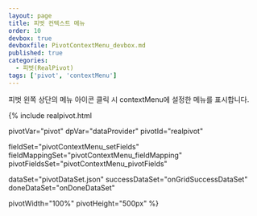 ```yaml
---
layout: page
title: 피벗 컨텍스트 메뉴
order: 10
devbox: true
devboxfile: PivotContextMenu_devbox.md
published: true
categories:
  - 피벗(RealPivot)
tags: ['pivot', 'contextMenu']
---
```


피벗 왼쪽 상단의 메뉴 아이콘 클릭 시 contextMenu에 설정한 메뉴를 표시합니다.

<link rel="stylesheet" type="text/css" href="/lib/realpivot/realpivot_eval.0.9.0/css/default_blue.css">
<link rel="stylesheet" type="text/css" href="/lib/css/pivot_demo.css">
<script type="text/javascript" src="/lib/jquery/jquery-1.11.2.min.js"></script>
<script type="text/javascript" src="/lib/realgrid/realgridjs-lic.js"></script>  
<script type="text/javascript" src="/lib/realgrid/realgridjs_eval.1.1.27/realgridjs_eval.1.1.27.min.js"></script>
<script type="text/javascript" src="/lib/realgrid/realgridjs_eval.1.1.27/realgridjs-api.1.1.27.js"></script>
<script type="text/javascript" src="/lib/realpivot/realpivot_eval.1.0.0/messages/realpivot-messages.js"></script>
<script type="text/javascript" src="/lib/realpivot/realpivot_eval.1.0.0/realpivot_eval.1.0.0.min.js"></script>


<script>
var onGridSuccessDataSet = function(data, textStatus, jqXHR) {
    dataProvider.setRows(data);
    pivot.drawView();
}
var onDoneDataSet = function() {

}

var onSuccessColumnSet = function(data, textStatus, jqXHR) {
}  

</script>

{% include realpivot.html

  pivotVar="pivot"
  dpVar="dataProvider"
  pivotId="realpivot"

  fieldSet="pivotContextMenu_setFields"
  fieldMappingSet="pivotContextMenu_fieldMapping"
  pivotFieldsSet="pivotContextMenu_pivotFields"

  dataSet="pivotDataSet.json"
  successDataSet="onGridSuccessDataSet"
  doneDataSet="onDoneDataSet"

  pivotWidth="100%"
  pivotHeight="500px" %}